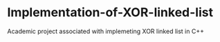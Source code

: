 # Implementation-of-XOR-linked-list
Academic project associated with implemeting XOR linked list in C++
